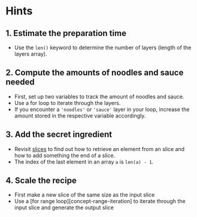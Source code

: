 # Hints

## 1. Estimate the preparation time

- Use the `len()` keyword to determine the number of layers (length of the layers array).

## 2. Compute the amounts of noodles and sauce needed

- First, set up two variables to track the amount of noodles and sauce.
- Use a for loop to iterate through the layers.
- If you encounter a `'noodles'` or `'sauce'` layer in your loop, increase the amount stored in the respective variable accordingly.

## 3. Add the secret ingredient

- Revisit [slices][concept-slices] to find out how to retrieve an element from an slice and how to add something the end of a slice.
- The index of the last element in an array `a` is `len(a) - 1`.

## 4. Scale the recipe

- First make a new slice of the same size as the input slice
- Use a [for range loop][concept-range-iteration] to iterate through the input slice and generate the output slice

[concept-conditonals-if]: /tracks/go/concepts/conditionals-if
[concept-slices]: /tracks/go/concepts/slices
